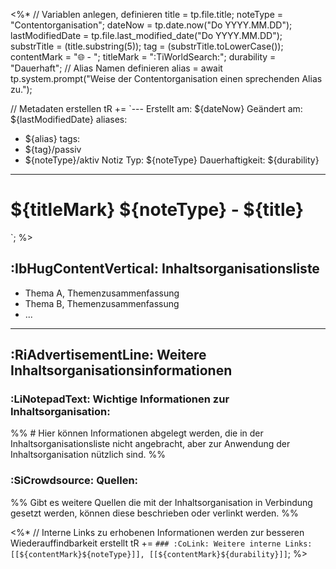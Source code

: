<%* 
// Variablen anlegen, definieren
title = tp.file.title;
noteType = "Contentorganisation";
dateNow = tp.date.now("Do YYYY.MM.DD");
lastModifiedDate = tp.file.last_modified_date("Do YYYY.MM.DD");
substrTitle = (title.substring(5));
tag = (substrTitle.toLowerCase());
contentMark = "🌐 - ";
titleMark = ":TiWorldSearch:";
durability = "Dauerhaft";
// Alias Namen definieren
alias = await tp.system.prompt("Weise der Contentorganisation einen sprechenden Alias zu.");

// Metadaten erstellen
tR +=  `---
Erstellt am: ${dateNow}
Geändert am: ${lastModifiedDate}
aliases:
  - ${alias}
tags:
  - ${tag}/passiv
  - ${noteType}/aktiv
Notiz Typ: ${noteType}
Dauerhaftigkeit: ${durability}
---
# ${titleMark} ${noteType} - ${title}
`;
%>

##  :IbHugContentVertical: Inhaltsorganisationsliste
- Thema A, Themenzusammenfassung 
- Thema B, Themenzusammenfassung
- ...

***
## :RiAdvertisementLine: Weitere Inhaltsorganisationsinformationen 
### :LiNotepadText: Wichtige Informationen zur Inhaltsorganisation: 
%% # Hier können Informationen abgelegt werden, die in der Inhaltsorganisationsliste nicht angebracht, aber zur Anwendung der Inhaltsorganisation nützlich sind.  %%
### :SiCrowdsource: Quellen: 
%% Gibt es weitere Quellen die mit der Inhaltsorganisation in Verbindung gesetzt werden, können diese beschrieben oder verlinkt werden. %%

<%*
// Interne Links zu erhobenen Informationen werden zur besseren Wiederauffindbarkeit erstellt
tR += `### :CoLink: Weitere interne Links:
[[${contentMark}${noteType}]], [[${contentMark}${durability}]]`;
%>
